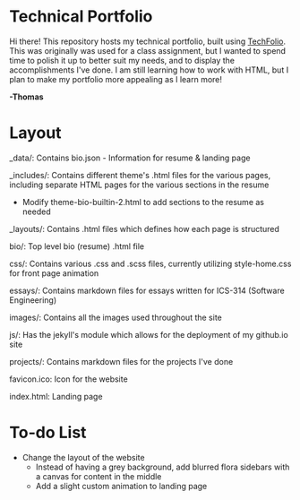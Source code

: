 # Technical Portfolio

Hi there! This repository hosts my technical portfolio, built using [TechFolio](http://techfolios.github.io). This was originally was used for a class assignment, but I wanted to spend time to polish it up to better suit my needs, and to display the accomplishments I've done. I am still learning how to work with HTML, but I plan to make my portfolio more appealing as I learn more!

**-Thomas**

# Layout
_data/: Contains bio.json - Information for resume & landing page 

_includes/: Contains different theme's .html files for the various pages, including separate HTML pages for the various sections in the resume
- Modify theme-bio-builtin-2.html to add sections to the resume as needed

_layouts/: Contains .html files which defines how each page is structured

bio/: Top level bio (resume) .html file

css/: Contains various .css and .scss files, currently utilizing style-home.css for front page animation

essays/: Contains markdown files for essays written for ICS-314 (Software Engineering)

images/: Contains all the images used throughout the site

js/: Has the jekyll's module which allows for the deployment of my github.io site

projects/: Contains markdown files for the projects I've done

favicon.ico: Icon for the website

index.html: Landing page

# To-do List
- Change the layout of the website
  - Instead of having a grey background, add blurred flora sidebars with a canvas for content in the middle
  - Add a slight custom animation to landing page
